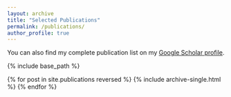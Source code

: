 ```yaml
---
layout: archive
title: "Selected Publications"
permalink: /publications/
author_profile: true
---
```


You can also find my complete publication list on my <a href="https://scholar.google.com/citations?user=NgRN_6kAAAAJ&hl=en">Google Scholar profile</a>.

{% include base_path %}

{% for post in site.publications reversed %}
  {% include archive-single.html %}
{% endfor %}

